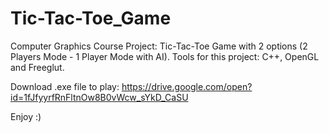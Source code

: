 # Tic-Tac-Toe_Game

Computer Graphics Course Project:
Tic-Tac-Toe Game with 2 options (2 Players Mode - 1 Player Mode with AI).
Tools for this project: C++, OpenGL and Freeglut.

Download .exe file to play:
https://drive.google.com/open?id=1fJfyyrfRnFltnOw8B0vWcw_sYkD_CaSU

Enjoy :)
